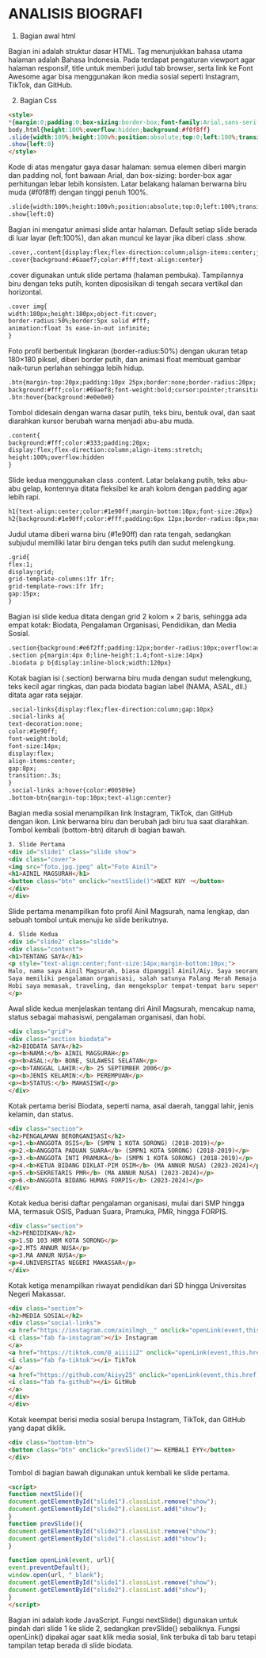 # ANALISIS BIOGRAFI
1. Bagian awal html
<!DOCTYPE html>
<html lang="id">
<head>
<meta charset="UTF-8">
<meta name="viewport" content="width=device-width, initial-scale=1.0">
<title>Portofolio Saya</title>

Bagian ini adalah struktur dasar HTML. Tag <html lang="id"> menunjukkan bahasa utama halaman adalah Bahasa Indonesia. Pada <head> terdapat pengaturan viewport agar halaman responsif, title untuk memberi judul tab browser, serta link ke Font Awesome agar bisa menggunakan ikon media sosial seperti Instagram, TikTok, dan GitHub.

2. Bagian Css
```html
<style>
*{margin:0;padding:0;box-sizing:border-box;font-family:Arial,sans-serif}
body,html{height:100%;overflow:hidden;background:#f0f8ff}
.slide{width:100%;height:100vh;position:absolute;top:0;left:100%;transition:0.8s}
.show{left:0}
</style>
```

Kode di atas mengatur gaya dasar halaman: semua elemen diberi margin dan padding nol, font bawaan Arial, dan box-sizing: border-box agar perhitungan lebar lebih konsisten. Latar belakang halaman berwarna biru muda (#f0f8ff) dengan tinggi penuh 100%.

```html
.slide{width:100%;height:100vh;position:absolute;top:0;left:100%;transition:0.8s}
.show{left:0}
```

Bagian ini mengatur animasi slide antar halaman. Default setiap slide berada di luar layar (left:100%), dan akan muncul ke layar jika diberi class .show.

```html
.cover,.content{display:flex;flex-direction:column;align-items:center;justify-content:center;height:100%}
.cover{background:#6aaef7;color:#fff;text-align:center}
```

.cover digunakan untuk slide pertama (halaman pembuka). Tampilannya biru dengan teks putih, konten diposisikan di tengah secara vertikal dan horizontal.

```html
.cover img{
width:180px;height:180px;object-fit:cover;
border-radius:50%;border:5px solid #fff;
animation:float 3s ease-in-out infinite;
}
```

Foto profil berbentuk lingkaran (border-radius:50%) dengan ukuran tetap 180×180 piksel, diberi border putih, dan animasi float membuat gambar naik-turun perlahan sehingga lebih hidup.

```html
.btn{margin-top:20px;padding:10px 25px;border:none;border-radius:20px;
background:#fff;color:#69aef8;font-weight:bold;cursor:pointer;transition:.3s}
.btn:hover{background:#e0e0e0}
```

Tombol didesain dengan warna dasar putih, teks biru, bentuk oval, dan saat diarahkan kursor berubah warna menjadi abu-abu muda.

```html
.content{
background:#fff;color:#333;padding:20px;
display:flex;flex-direction:column;align-items:stretch;
height:100%;overflow:hidden
}
```
Slide kedua menggunakan class .content. Latar belakang putih, teks abu-abu gelap, kontennya ditata fleksibel ke arah kolom dengan padding agar lebih rapi.

```html
h1{text-align:center;color:#1e90ff;margin-bottom:10px;font-size:20px}
h2{background:#1e90ff;color:#fff;padding:6px 12px;border-radius:8px;margin-bottom:8px;font-size:16px}
```
Judul utama diberi warna biru (#1e90ff) dan rata tengah, sedangkan subjudul memiliki latar biru dengan teks putih dan sudut melengkung.

```html
.grid{
flex:1;
display:grid;
grid-template-columns:1fr 1fr;
grid-template-rows:1fr 1fr;
gap:15px;
}
```
Bagian isi slide kedua ditata dengan grid 2 kolom × 2 baris, sehingga ada empat kotak: Biodata, Pengalaman Organisasi, Pendidikan, dan Media Sosial.

```html
.section{background:#e6f2ff;padding:12px;border-radius:10px;overflow:auto}
.section p{margin:4px 0;line-height:1.4;font-size:14px}
.biodata p b{display:inline-block;width:120px}
```
Kotak bagian isi (.section) berwarna biru muda dengan sudut melengkung, teks kecil agar ringkas, dan pada biodata bagian label (NAMA, ASAL, dll.) ditata agar rata sejajar.

```html
.social-links{display:flex;flex-direction:column;gap:10px}
.social-links a{
text-decoration:none;
color:#1e90ff;
font-weight:bold;
font-size:14px;
display:flex;
align-items:center;
gap:8px;
transition:.3s;
}
.social-links a:hover{color:#00509e}
.bottom-btn{margin-top:10px;text-align:center}
```
Bagian media sosial menampilkan link Instagram, TikTok, dan GitHub dengan ikon. Link berwarna biru dan berubah jadi biru tua saat diarahkan. Tombol kembali (bottom-btn) ditaruh di bagian bawah.

```html
3. Slide Pertama
<div id="slide1" class="slide show">
<div class="cover">
<img src="foto.jpg.jpeg" alt="Foto Ainil">
<h1>AINIL MAGSURAH</h1>
<button class="btn" onclick="nextSlide()">NEXT KUY ➝</button>
</div>
</div>
```
Slide pertama menampilkan foto profil Ainil Magsurah, nama lengkap, dan sebuah tombol untuk menuju ke slide berikutnya.

```html
4. Slide Kedua
<div id="slide2" class="slide">
<div class="content">
<h1>TENTANG SAYA</h1>
<p style="text-align:center;font-size:14px;margin-bottom:10px;">
Halo, nama saya Ainil Magsurah, biasa dipanggil Ainil/Aiy. Saya seorang mahasiswi Universitas Negeri Makassar.<br>
Saya memiliki pengalaman organisasi, salah satunya Palang Merah Remaja.<br>
Hobi saya memasak, traveling, dan mengeksplor tempat-tempat baru seperti cafe dan tempat wisata alam.
</p>
```
Awal slide kedua menjelaskan tentang diri Ainil Magsurah, mencakup nama, status sebagai mahasiswi, pengalaman organisasi, dan hobi.

```html
<div class="grid">
<div class="section biodata">
<h2>BIODATA SAYA</h2>
<p><b>NAMA:</b> AINIL MAGSURAH</p>
<p><b>ASAL:</b> BONE, SULAWESI SELATAN</p>
<p><b>TANGGAL LAHIR:</b> 25 SEPTEMBER 2006</p>
<p><b>JENIS KELAMIN:</b> PEREMPUAN</p>
<p><b>STATUS:</b> MAHASISWI</p>
</div>
```
Kotak pertama berisi Biodata, seperti nama, asal daerah, tanggal lahir, jenis kelamin, dan status.

```html
<div class="section">
<h2>PENGALAMAN BERORGANISASI</h2>
<p>1.<b>ANGGOTA OSIS</b> (SMPN 1 KOTA SORONG) (2018-2019)</p>
<p>2.<b>ANGGOTA PADUAN SUARA</b> (SMPN1 KOTA SORONG) (2018-2019)</p>
<p>3.<b>ANGGOTA INTI PRAMUKA</b> (SMPN 1 KOTA SORONG) (2018-2019)</p>
<p>4.<b>KETUA BIDANG DIKLAT-PIM OSIM</b> (MA ANNUR NUSA) (2023-2024)</p>
<p>5.<b>SEKRETARIS PMR</b> (MA ANNUR NUSA) (2023-2024)</p>
<p>6.<b>ANGGOTA BIDANG HUMAS FORPIS</b> (2023-2024)</p>
</div>
```
Kotak kedua berisi daftar pengalaman organisasi, mulai dari SMP hingga MA, termasuk OSIS, Paduan Suara, Pramuka, PMR, hingga FORPIS.

```html
<div class="section">
<h2>PENDIDIKAN</h2>
<p>1.SD 103 HBM KOTA SORONG</p>
<p>2.MTS ANNUR NUSA</p>
<p>3.MA ANNUR NUSA</p>
<p>4.UNIVERSITAS NEGERI MAKASSAR</p>
</div>
```
Kotak ketiga menampilkan riwayat pendidikan dari SD hingga Universitas Negeri Makassar.

```html
<div class="section">
<h2>MEDIA SOSIAL</h2>
<div class="social-links">
<a href="https://instagram.com/ainilmgh__" onclick="openLink(event,this.href)" target="_blank">
<i class="fab fa-instagram"></i> Instagram
</a>
<a href="https://tiktok.com/@_aiiiii2" onclick="openLink(event,this.href)" target="_blank">
<i class="fab fa-tiktok"></i> TikTok
</a>
<a href="https://github.com/Aiiyy25" onclick="openLink(event,this.href)" target="_blank">
<i class="fab fa-github"></i> GitHub
</a>
</div>
</div>
```
Kotak keempat berisi media sosial berupa Instagram, TikTok, dan GitHub yang dapat diklik.

```html
<div class="bottom-btn">
<button class="btn" onclick="prevSlide()">⟵ KEMBALI EYY</button>
</div>
```
Tombol di bagian bawah digunakan untuk kembali ke slide pertama.

```html
<script>
function nextSlide(){
document.getElementById("slide1").classList.remove("show");
document.getElementById("slide2").classList.add("show");
}
function prevSlide(){
document.getElementById("slide2").classList.remove("show");
document.getElementById("slide1").classList.add("show");
}

function openLink(event, url){
event.preventDefault();
window.open(url, "_blank");
document.getElementById("slide1").classList.remove("show");
document.getElementById("slide2").classList.add("show");
}
</script>
```
Bagian ini adalah kode JavaScript. Fungsi nextSlide() digunakan untuk pindah dari slide 1 ke slide 2, sedangkan prevSlide() sebaliknya. Fungsi openLink() dipakai agar saat klik media sosial, link terbuka di tab baru tetapi tampilan tetap berada di slide biodata.
